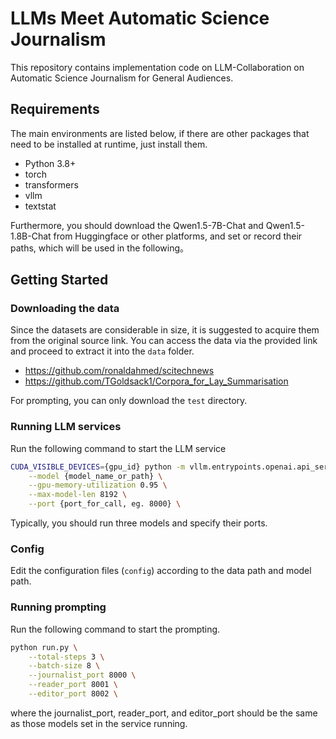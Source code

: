 # LLMs Meet Automatic Science Journalism
This repository contains implementation code on LLM-Collaboration on Automatic Science Journalism for General Audiences.

## Requirements
The main environments are listed below, if there are other packages that need to be installed at runtime, just install them.
- Python 3.8+
- torch
- transformers
- vllm
- textstat

Furthermore, you should download the Qwen1.5-7B-Chat and Qwen1.5-1.8B-Chat from Huggingface or other platforms, and set or record their paths, which will be used in the following。

## Getting Started

### Downloading the data
Since the datasets are considerable in size, it is suggested to acquire them from the original source link. You can access the data via the provided link and proceed to extract it into the `data` folder.
- https://github.com/ronaldahmed/scitechnews
- https://github.com/TGoldsack1/Corpora_for_Lay_Summarisation

For prompting, you can only download the `test` directory.

### Running LLM services
Run the following command to start the LLM service
```bash
CUDA_VISIBLE_DEVICES={gpu_id} python -m vllm.entrypoints.openai.api_server \
    --model {model_name_or_path} \
    --gpu-memory-utilization 0.95 \
    --max-model-len 8192 \
    --port {port_for_call, eg. 8000} \
```
Typically, you should run three models and specify their ports.

### Config
Edit the configuration files (`config`) according to the data path and model path.

### Running prompting
Run the following command to start the prompting.

```bash
python run.py \
    --total-steps 3 \
    --batch-size 8 \
    --journalist_port 8000 \
    --reader_port 8001 \
    --editor_port 8002 \
```
where the journalist_port, reader_port, and editor_port should be the same as those models set in the service running.
